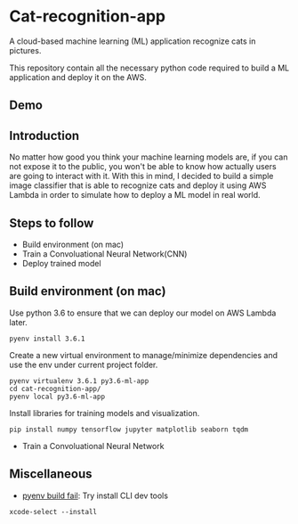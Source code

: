 # Cat-recognition-app
A cloud-based machine learning (ML) application recognize cats in pictures.

This repository contain all the necessary python code required to build a ML application
and deploy it on the AWS.

## Demo




## Introduction
No matter how good you think your machine learning models are, if you can 
not expose it to the public, you won't be able to know how actually users are
going to interact with it. With this in mind, I decided to build a simple image classifier
that is able to recognize cats and deploy it using AWS Lambda in order to simulate how to
deploy a ML model in real world.
 


## Steps to follow
- Build environment (on mac)
- Train a Convoluational Neural Network(CNN)
- Deploy trained model



## Build environment (on mac)
Use python 3.6 to ensure that we can deploy our model on AWS Lambda later.
```commandline
pyenv install 3.6.1
```

Create a new virtual environment to manage/minimize dependencies and use the env under current project folder.
```commandline
pyenv virtualenv 3.6.1 py3.6-ml-app
cd cat-recognition-app/
pyenv local py3.6-ml-app
```

Install libraries for training models and visualization.
```commandline
pip install numpy tensorflow jupyter matplotlib seaborn tqdm
```

- Train a Convoluational Neural Network


## Miscellaneous
- [pyenv build fail](https://github.com/pyenv/pyenv/issues/655): Try install CLI dev tools
```commandline
xcode-select --install
```












